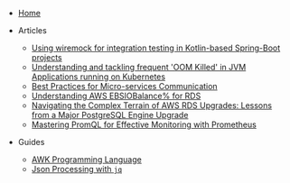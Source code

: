 * [Home](/)

* Articles
  * [Using wiremock for integration testing in Kotlin-based Spring-Boot projects](articles/wiremock_for_integration_testing.md)
  * [Understanding and tackling frequent 'OOM Killed' in JVM Applications running on Kubernetes](articles/oom_killed_in_jvm_applications.md)
  * [Best Practices for Micro-services Communication](articles/micro-services_communication_best_practices.md)
  * [Understanding AWS EBSIOBalance% for RDS](articles/understanding_aws_ebsio_balance_rds.md)
  * [Navigating the Complex Terrain of AWS RDS Upgrades: Lessons from a Major PostgreSQL Engine Upgrade](articles/rds_upgrades_lessons_from_a_major_postgresql_engine_upgrade.md)
  * [Mastering PromQL for Effective Monitoring with Prometheus](articles/promql_for_effective_monitoring_with_prometheus.md)

* Guides
  * [AWK Programming Language](guides/awk_programming_language.md)
  * [Json Processing with `jq`](guides/jq_json_processing.md)
